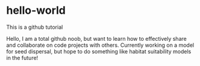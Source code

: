 # hello-world
This is a github tutorial

Hello, I am a total github noob, but want to learn how to effectively share and collaborate on code projects with others. Currently working on a model for seed dispersal, but hope to do something like habitat suitability models in the future!

